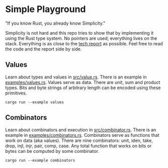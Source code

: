 # Simple Playground

"If you know Rust, you already know Simplicity."

Simplicity is not hard and this repo tries to show that by implementing it using the Rust type system.
No pointers are used; everything lives on the stack.
Everything is as close to the [tech report](https://github.com/ElementsProject/simplicity/blob/pdf/Simplicity-TR.pdf) as possible.
Feel free to read the code and the report side by side.

## Values

Learn about types and values in [src/value.rs](https://github.com/uncomputable/simple-playground/blob/master/src/value.rs).
There is an example in [examples/values.rs](https://github.com/uncomputable/simple-playground/blob/master/examples/values.rs).
Values serve as data.
There are unit, sum and product types.
Bits and byte strings of arbitrary length can be encoded using these primitives.

```
cargo run --example values
```

## Combinators

Learn about combinators and execution in [src/combinator.rs](https://github.com/uncomputable/simple-playground/blob/master/src/combinator.rs).
There is an example in [examples/combinators.rs](https://github.com/uncomputable/simple-playground/blob/master/examples/combinators.rs).
Combinators serve as functions that work on data (aka values).
There are nine combinators: unit, iden, take, drop, injl, injr, pair, comp, case.
Any total function that works on bits or bytes can be computed by some combinator.

```
cargo run --example combinators
```

